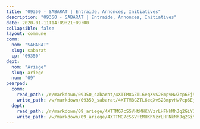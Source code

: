 ```yaml
---
title: "09350 - SABARAT | Entraide, Annonces, Initiatives"
description: "09350 - SABARAT | Entraide, Annonces, Initiatives"
date: 2020-01-11T14:09:21+09:00
collapsible: false
layout: commune
comm:
  nom: "SABARAT"
  slug: sabarat
  cp: "09350"
dept:
  nom: "Ariège"
  slug: ariege
  num: "09"
peerpad:
  comm:
    read_path: /r/markdown/09350_sabarat/4XTTM8GZTL6eqXvS28mpvHw7cp6Ej5MjcgkytS6nw43qn6V3D
    write_path: /w/markdown/09350_sabarat/4XTTM8GZTL6eqXvS28mpvHw7cp6Ej5MjcgkytS6nw43qn6V3D-K3TgUr9opDMZX8Ff6wZPaGNXoU9TQPpRnHZ9sb5Dyqum2pHdTdXwhDZxV1oyTQe19vSo1Gyg3CEkzbM5vS97JpDLe3R5w1u6tJJe12uPxLorbUo4fXamg4stgya75m9uQRxZE9zP
  dept:
    read_path: /r/markdown/09_ariege/4XTTMG7cSSVHtMHKhVzrLHFNkMhJq2GiY37tW1RLaySvmC5m7
    write_path: /w/markdown/09_ariege/4XTTMG7cSSVHtMHKhVzrLHFNkMhJq2GiY37tW1RLaySvmC5m7-K3TgTss1C8HjViVkpwivQX7MahnqC11ekSJQuYEnrMDTmDE1FfJsoB9BatqQw5xZL2YVE8soFWdt5YbjPCiw8Nef7nnDAgssxyMxh5u11RAcuqPo3TLSQutK9TFNiNP3xhEoTkkD
---
```


